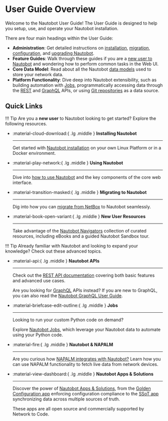 # User Guide Overview

Welcome to the Nautobot User Guide! The User Guide is designed to help you setup, use, and operate your Nautobot installation.

There are four main headings within the User Guide:

- **Administration**: Get detailed instructions on [installation](./administration/installation/index.md), [migration](./administration/migration/migrating-from-netbox.md), [configuration](./administration/configuration/index.md), and [upgrading Nautobot](./administration/upgrading/upgrading.md).
- **Feature Guides**: Walk through these guides if you are a [new user to Nautobot](./feature-guides/getting-started/index.md) and wondering how to perform common tasks in the Web UI.
- **Core Data Model**: Read about all the Nautobot [data models](./core-data-model/overview/introduction.md) used to store your network data.
- **Platform Functionality**: Dive deep into Nautobot extensibility, such as building automation with [Jobs](./platform-functionality/jobs/index.md), programmatically accessing data through the [REST](./platform-functionality/rest-api/overview.md) and [GraphQL](./platform-functionality/graphql.md) APIs, or using [Git repositories](./platform-functionality/gitrepository.md) as a data source.

## Quick Links

!!! Tip
    Are you a **new user** to Nautobot looking to get started? Explore the following resources.
<!-- pyml disable-num-lines 25 no-inline-html -->
<div class="grid cards" markdown>

- :material-cloud-download:{ .lg .middle } **Installing Nautobot**

    ---
    Get started with [Nautobot installation](./administration/installation/index.md) on your own Linux Platform or in a Docker environment.

- :material-play-network:{ .lg .middle } **Using Nautobot**

    ---
    Dive into [how to use Nautobot](./feature-guides/getting-started/index.md) and the key components of the core web interface.

- :material-transition-masked:{ .lg .middle } **Migrating to Nautobot**

    ---
    Dig into how you can [migrate from NetBox](./administration/migration/migrating-from-netbox.md) to Nautobot seamlessly.

- :material-book-open-variant:{ .lg .middle } **New User Resources**

    ---
    Take advantage of the [Nautobot Navigators](https://go.networktocode.com/nautobot-navigators-collection) collection of curated resources, including eBooks and a guided Nautobot Sandbox tour.

</div>

!!! Tip
    Already familiar with Nautobot and looking to expand your knowledge? Check out these advanced topics.
<!-- pyml disable-num-lines 23 no-inline-html -->
<div class="grid cards" markdown>

- :material-api:{ .lg .middle } **Nautobot APIs**

    ---
    Check out the [REST API documentation](./platform-functionality/rest-api/overview.md) covering both basic features and advanced use cases.

    Are you looking for [GraphQL](./platform-functionality/graphql.md) APIs instead? If you are new to GraphQL, you can also read the [Nautobot GraphQL User Guide](./platform-functionality/graphql.md).

- :material-briefcase-edit-outline:{ .lg .middle } **Jobs**

    ---
    Looking to run your custom Python code on demand?

    Explore [Nautobot Jobs](./platform-functionality/jobs/index.md), which leverage your Nautobot data to automate using your Python code.

- :material-fire:{ .lg .middle } **Nautobot & NAPALM**

    ---
    Are you curious how [NAPALM integrates with Nautobot?](./platform-functionality/napalm.md) Learn how you can use NAPALM functionality to fetch live data from network devices.

- :material-view-dashboard:{ .lg .middle } **Nautobot Apps & Solutions**

    ---
    Discover the power of [Nautobot Apps & Solutions](https://networktocode.com/nautobot/nautobot-apps/), from the [Golden Configuration app](https://docs.nautobot.com/projects/golden-config/en/latest/) enforcing configuration compliance to the [SSoT app](https://docs.nautobot.com/projects/ssot/en/latest/) synchronizing data across multiple sources of truth.

    These apps are all open source and commercially supported by Network to Code.

</div>

